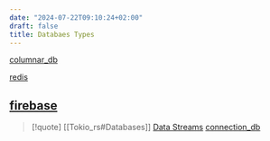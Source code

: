 ```yaml
---
date: "2024-07-22T09:10:24+02:00"
draft: false
title: Databaes Types
---
```


[columnar_db](/databases/columnar_db)

[redis](/databases/redis)

## [firebase](/databases/firebase)

> \[!quote\] \[\[Tokio_rs#Databases\]\] [Data
> Streams](/scriptss/Data_Streams)
> [connection_db](/databases/connection_db)
